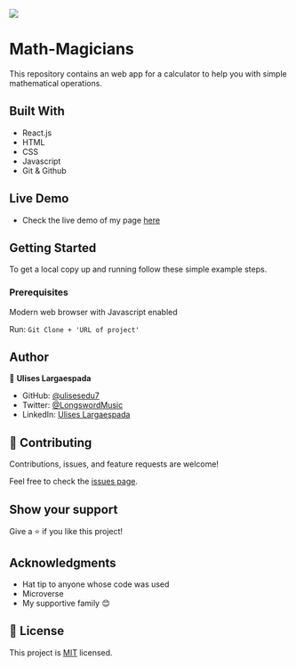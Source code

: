 ![](https://img.shields.io/badge/Microverse-blueviolet)
# Math-Magicians

This repository contains an web app for a calculator to help you with simple mathematical operations.

## Built With

- React.js
- HTML
- CSS
- Javascript
- Git & Github

## Live Demo
- Check the live demo of my page [here](https://mysterious-bayou-66250.herokuapp.com/)

## Getting Started

To get a local copy up and running follow these simple example steps.

### Prerequisites

Modern web browser with Javascript enabled

Run: `Git Clone + 'URL of project'`

## Author

👤 **Ulises Largaespada**

- GitHub: [@ulisesedu7](https://github.com/ulisesedu7)
- Twitter: [@LongswordMusic](https://twitter.com/LongswordMusic)
- LinkedIn: [Ulises Largaespada](https://www.linkedin.com/in/ulises-largaespada-45570b1a4/)

## 🤝 Contributing

Contributions, issues, and feature requests are welcome!

Feel free to check the [issues page](../../issues/).

## Show your support

Give a ⭐️ if you like this project!

## Acknowledgments

- Hat tip to anyone whose code was used
- Microverse
- My supportive family 😊

## 📝 License

This project is [MIT](./MIT.md) licensed.
